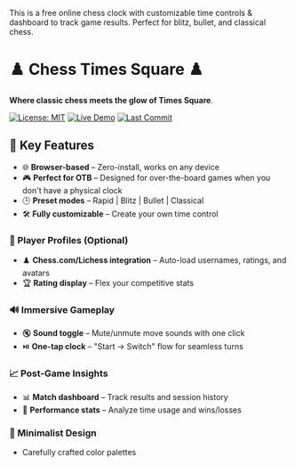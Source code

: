This is a free online chess clock with customizable time controls &amp; dashboard to track game results. Perfect for blitz, bullet, and classical chess.

# ♟️ Chess Times Square ♟️
**Where classic chess meets the glow of Times Square**.

[![License: MIT](https://img.shields.io/badge/License-MIT-yellow.svg)](https://opensource.org/licenses/MIT)
[![Live Demo](https://img.shields.io/badge/Live_Demo-Online-brightgreen)](https://abdullahMohamed13.github.io/chess-times-square)
[![Last Commit](https://img.shields.io/github/last-commit/abdullahMohamed13/ChessTimesSquare)](https://github.com/abdullahMohamed13/ChessTimesSquare)
<!--![Chess Times Square Screenshot](./assets/screenshot.png) -->

## 🚀 Key Features

- 🌐 **Browser-based** – Zero-install, works on any device  
- 🎮 **Perfect for OTB** – Designed for over-the-board games when you don't have a physical clock  
- 🕒 **Preset modes** – Rapid | Blitz | Bullet | Classical  
- 🛠️ **Fully customizable** – Create your own time control  

### 👤 Player Profiles (Optional)

- ♟️ **Chess.com/Lichess integration** – Auto-load usernames, ratings, and avatars  
- 🏆 **Rating display** – Flex your competitive stats  

### 🔊 Immersive Gameplay

- 🔇 **Sound toggle** – Mute/unmute move sounds with one click  
- ⏯️ **One-tap clock** – "Start → Switch" flow for seamless turns  

### 📈 Post-Game Insights

- 📊 **Match dashboard** – Track results and session history  
- 📝 **Performance stats** – Analyze time usage and wins/losses  

### 🎨 Minimalist Design

- Carefully crafted color palettes  

